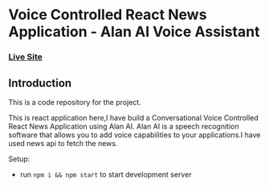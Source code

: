 # Voice Controlled React News Application - Alan AI Voice Assistant

### [Live Site](https://alan-ai-assistant.netlify.app/)

## Introduction
This is a code repository for the project. 

This is react application here,I have build a Conversational Voice Controlled React News Application using Alan AI. Alan AI is a speech recognition software that allows you to add voice capabilities to your applications.I have used news api to fetch the news. 


Setup:
- run ```npm i && npm start``` to start development server

